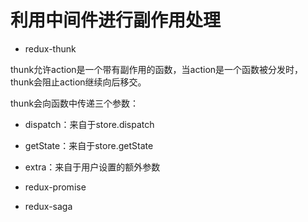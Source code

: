 # 利用中间件进行副作用处理

- redux-thunk

thunk允许action是一个带有副作用的函数，当action是一个函数被分发时，thunk会阻止action继续向后移交。

thunk会向函数中传递三个参数：
- dispatch：来自于store.dispatch
- getState：来自于store.getState 
- extra：来自于用户设置的额外参数

- redux-promise
- redux-saga